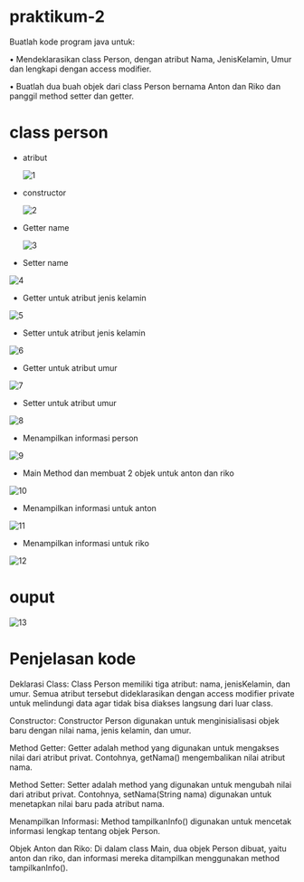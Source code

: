 # praktikum-2
Buatlah kode program java untuk:

• Mendeklarasikan class Person, dengan
atribut Nama, JenisKelamin, Umur dan
lengkapi dengan access modifier.

• Buatlah dua buah objek dari class Person
bernama Anton dan Riko dan panggil
method setter dan getter.

# class person
* atribut

  ![1](https://github.com/user-attachments/assets/13af334d-351b-4eb4-903d-6a7dd9d6cf98)

* constructor

  ![2](https://github.com/user-attachments/assets/183e5cb3-5d4a-473d-9a6b-96f47c88a51d)


* Getter name

  ![3](https://github.com/user-attachments/assets/5d4cedf6-4b2a-477f-ba43-704cf92e2fae)


 * Setter name
 
  ![4](https://github.com/user-attachments/assets/bef01c17-4d9d-4e14-b55f-a4fa324e26c9)

  
* Getter untuk atribut jenis kelamin

![5](https://github.com/user-attachments/assets/8ba4f5a1-867b-4a1d-8726-2dc0c2fb5171)


* Setter untuk atribut jenis kelamin

![6](https://github.com/user-attachments/assets/a01f82ad-195b-42a6-9a72-b29bc277f5e6)



* Getter untuk atribut umur

![7](https://github.com/user-attachments/assets/444d8f1b-9f7b-4ce4-a585-f1545ff6d436)



* Setter untuk atribut umur   

![8](https://github.com/user-attachments/assets/5d41cd6b-c748-42a9-990c-07fd8d3f33bd)



* Menampilkan informasi person

![9](https://github.com/user-attachments/assets/e8874b93-2351-4b6b-8a33-8f204efd4581)





* Main Method dan membuat 2 objek untuk anton dan riko

![10](https://github.com/user-attachments/assets/383ae2cd-ee57-4749-9b24-54cb7edfa13f)




* Menampilkan informasi untuk anton

![11](https://github.com/user-attachments/assets/5fcf0d52-9b29-4f95-866f-8c3eb93be68e)


* Menampilkan informasi untuk riko

![12](https://github.com/user-attachments/assets/353d7847-d246-4697-af58-37a6b0c07fe7)

# ouput

![13](https://github.com/user-attachments/assets/190c15f6-14f8-496c-bf5a-8304f5784241)


# Penjelasan kode

Deklarasi Class: Class Person memiliki tiga atribut: nama, jenisKelamin, dan umur. Semua atribut tersebut dideklarasikan dengan access modifier private untuk melindungi data agar tidak bisa diakses langsung dari luar class.

Constructor: Constructor Person digunakan untuk menginisialisasi objek baru dengan nilai nama, jenis kelamin, dan umur.

Method Getter:
Getter adalah method yang digunakan untuk mengakses nilai dari atribut privat.
Contohnya, getNama() mengembalikan nilai atribut nama.

Method Setter:
Setter adalah method yang digunakan untuk mengubah nilai dari atribut privat.
Contohnya, setNama(String nama) digunakan untuk menetapkan nilai baru pada atribut nama.

Menampilkan Informasi: Method tampilkanInfo() digunakan untuk mencetak informasi lengkap tentang objek Person.

Objek Anton dan Riko: Di dalam class Main, dua objek Person dibuat, yaitu anton dan riko, dan informasi mereka ditampilkan menggunakan method tampilkanInfo().
